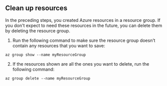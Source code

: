 ## Clean up resources

In the preceding steps, you created Azure resources in a resource group. If you don't expect to need these resources in the future, you can delete them by deleting the resource group.
 
1. Run the following command to make sure the resource group doesn’t contain any resources that you want to save:

  ```azurecli
  az group show --name myResourceGroup
  ```

2. If the resources shown are all the ones you want to delete, run the following command:
 
  ```azurecli
  az group delete --name myResourceGroup
  ```
